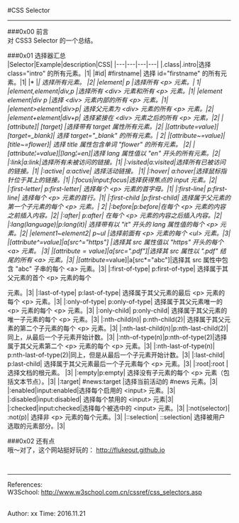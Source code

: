 #CSS Selector  

-------------------------------

###0x00 前言  
对 CSS3 Selector 的一个总结。

###0x01 选择器汇总  
|Selector|Example|description|CSS|
|---|---|---|---|
|.class|.intro|选择 class="intro" 的所有元素。|1|
|#id|	#firstname|	选择 id="firstname" 的所有元素。|1|
|* |*|	选择所有元素。	|2|
|element|	p	|选择所有 \<p\> 元素。|	1|
|element,element|div,p	|选择所有 \<div\> 元素和所有 \<p\> 元素。|1|
|element element|div p	|选择 \<div\> 元素内部的所有 \<p\> 元素。|1|
|element>element|div>p|	选择父元素为 \<div\> 元素的所有 \<p\> 元素。|2|
|element+element|div+p|	选择紧接在 \<div\> 元素之后的所有 \<p\> 元素。|2|
|[attribute]|	[target]	|选择带有 target 属性所有元素。|2|
|[attribute=value]|	[target=_blank]|	选择 target="_blank" 的所有元素。|	2|
|[attribute~=value]|[title~=flower]|	选择 title 属性包含单词 "flower" 的所有元素。	|2|
|[attribute&#166;=value]|[lang&#166;=en]|选择 lang 属性值以 "en" 开头的所有元素。|2|
|:link|a:link|选择所有未被访问的链接。|1|
|:visited|a:visited|选择所有已被访问的链接。|1|
|:active|	a:active|	选择活动链接。	|1|
|:hover| a:hover|选择鼠标指针位于其上的链接。|1|
|:focus|input:focus|选择获得焦点的 input 元素。|2|
|:first-letter|	p:first-letter|	选择每个 \<p\> 元素的首字母。|1|
|:first-line|	p:first-line|	选择每个 \<p\> 元素的首行。|1|
|:first-child	|p:first-child|	选择属于父元素的第一个子元素的每个 \<p\> 元素。|	2|
|:before|p:before|在每个 \<p\> 元素的内容之前插入内容。|2|
|:after|	p:after|	在每个 \<p\> 元素的内容之后插入内容。|2|
|:lang(language)|p:lang(it)|	选择带有以 "it" 开头的 lang 属性值的每个 \<p\> 元素。|2|
|element1~element2|	p~ul	|选择前面有 \<p\> 元素的每个 \<ul\> 元素。|3|
|[attribute^=value]|a[src^="https"]	|选择其 src 属性值以 "https" 开头的每个 \<a\> 元素。	|3|
|[attribute$=value]|a[src$=".pdf"]|选择其 src 属性以 ".pdf" 结尾的所有 \<a\> 元素。|3|
|[attribute*=value]|a[src*="abc"]|选择其 src 属性中包含 "abc" 子串的每个 \<a\> 元素。|3|
|:first-of-type|	p:first-of-type|	选择属于其父元素的首个 \<p\> 元素的每个 <p> 元素。|3|
|:last-of-type|	p:last-of-type|	选择属于其父元素的最后 \<p\> 元素的每个 \<p\> 元素。|3|
|:only-of-type|	p:only-of-type|	选择属于其父元素唯一的 \<p\> 元素的每个 \<p\> 元素。|3|
|:only-child|	p:only-child|	选择属于其父元素的唯一子元素的每个 \<p\> 元素。|3|
|:nth-child(n)|	p:nth-child(2)|	选择属于其父元素的第二个子元素的每个 \<p\> 元素。|3|
|:nth-last-child(n)|p:nth-last-child(2)|同上，从最后一个子元素开始计数。|3|
|:nth-of-type(n)|p:nth-of-type(2)|选择属于其父元素第二个 \<p\> 元素的每个 \<p\> 元素。|3|
|:nth-last-of-type(n)|	p:nth-last-of-type(2)|同上，但是从最后一个子元素开始计数。|3|
|:last-child|	p:last-child|	选择属于其父元素最后一个子元素每个 \<p\> 元素。|3|
|:root|:root	|选择文档的根元素。	|3|
|:empty|p:empty|	选择没有子元素的每个 \<p\> 元素（包括文本节点）。|3|
|:target|	#news:target	|选择当前活动的 #news 元素。|3|
|:enabled|input:enabled|选择每个启用的 \<input\> 元素。|3|
|:disabled|input:disabled|	选择每个禁用的 \<input\> 元素|3|
|:checked|input:checked|选择每个被选中的 \<input\> 元素。|3|
|:not(selector)|	:not(p)|	选择非 \<p\> 元素的每个元素。|3|
|::selection|	::selection|	选择被用户选取的元素部分。|3|




###0x02 还有点  
哦～对了，这个网站挺好玩的： <http://flukeout.github.io>


</br>

---------------------------
References:  
W3School: <http://www.w3school.com.cn/cssref/css_selectors.asp>  

</br>
Author: xx  
Time: 2016.11.21